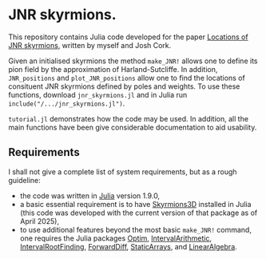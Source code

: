 # JNR skyrmions.
This repository contains Julia code developed for the paper [Locations of JNR skyrmions](), written by myself and Josh Cork. 

Given an initialised skyrmions the method `make_JNR!` allows one to define its pion field by the approximation of Harland-Sutcliffe. In addition, `JNR_positions` and `plot_JNR_positions` allow one to find the locations of consituent JNR skyrmions defined by poles and weights. To use these functions, download `jnr_skyrmions.jl` and in Julia run `include("/.../jnr_skyrmions.jl")`.

`tutorial.jl` demonstrates how the code may be used. In addition, all the main functions have been give considerable documentation to aid usability. 

## Requirements
I shall not give a complete list of system requirements, but as a rough guideline:
* the code was written in [Julia](https://www.sagemath.org/) version 1.9.0,
* a basic essential requirement is to have [Skyrmions3D](https://github.com/chrishalcrow/Skyrmions3D.jl) installed in Julia (this code was developed with the current version of that package as of April 2025), 
* to use additional features beyond the most basic `make_JNR!` command, one requires the Julia packages [Optim](https://julianlsolvers.github.io/Optim.jl/stable/), [IntervalArithmetic](https://juliaintervals.github.io/IntervalArithmetic.jl/stable/), [IntervalRootFinding](https://juliaintervals.github.io/IntervalRootFinding.jl/stable/), [ForwardDiff](https://github.com/JuliaDiff/ForwardDiff.jl), [StaticArrays](https://juliaarrays.github.io/StaticArrays.jl/stable/), and [LinearAlgebra](https://docs.julialang.org/en/v1/stdlib/LinearAlgebra/).
